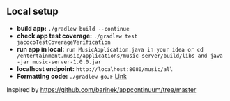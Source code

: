 ## Local setup
* __build app:__ ```./gradlew build --continue```
* __check app test coverage:__ ```./gradlew test jacocoTestCoverageVerification```
* __run app in local:__ ```run MusicApplication.java in your idea or cd /entertainment.music/applications/music-server/build/libs and java -jar music-server-1.0.0.jar```
* __localhost endpoint:__ ```http://localhost:8080/music/all```
* __Formatting code:__ ```./gradlew goJF``` [Link](https://github.com/sherter/google-java-format-gradle-plugin)
 

Inspired by https://github.com/barinek/appcontinuum/tree/master
